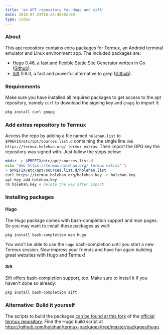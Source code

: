 ```yaml
---
title: 'an APT repository for Hugo and sift'
date: 2018-07-23T16:28:45+02:00
type: index
---
```


### About

This apt repository contains extra packages for [Termux](https://termux.com/), an Android terminal emulator and Linux environment app. The included packages are:

- [Hugo](https://gohugo.io/) 0.46, a fast and flexible Static Site Generator written in Go ([Github](https://github.com/gohugoio/hugo)),
- [Sift](https://sift-tool.org) 0.9.0, a fast and powerful alternative to grep ([Github](https://github.com/svent/sift/)).

### Requirements

Make sure you have installed all required packages to get access to the apt repository, namely `curl` to download the signing key and `gnupg` to import it:

```bash
pkg install curl gnupg
```

### Add extras repository to Termux

Access the repo by adding a file named `holehan.list` to `$PREFIX/etc/apt/sources.list.d` containing the single line
`deb https://termux.holehan.org/ termux extras`. Then import the GPG key the repository was signed with. Just follow the steps below:

```bash
mkdir -p $PREFIX/etc/apt/sources.list.d
echo "deb https://termux.holehan.org/ termux extras" \
> $PREFIX/etc/apt/sources.list.d/holehan.list
curl https://termux.holehan.org/holehan.key -o holehan.key
apt-key add holehan.key
rm holehan.key # Delete the key after import
```

### Installing packages

#### Hugo

The Hugo package comes with bash-completion support and man pages. So you may want to install these packages as well:

```bash
pkg install bash-completion man hugo
```

You won't be able to use the `hugo` bash-completion until you start a new Termux session. Now impress your friends and have fun again building great websites with Hugo and Termux!

#### Sift

Sift offers bash-completion support, too. Make sure to install it if you haven't done so already:

```bash
pkg install bash-completion sift
```

### Alternative: Build it yourself

The scripts to build the packages [can be found at this fork](https://github.com/holehan/termux-packages) of the [official termux repository](https://github.com/termux/termux-packages). Find the Hugo build script at <https://github.com/holehan/termux-packages/tree/master/packages/hugo>.
